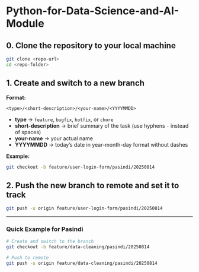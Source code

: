 # Python-for-Data-Science-and-AI-Module

## **0. Clone the repository to your local machine**

```bash
git clone <repo-url>
cd <repo-folder>
```

## **1. Create and switch to a new branch**

**Format:**

```
<type>/<short-description>/<your-name>/<YYYYMMDD>
```

* **type** → `feature`, `bugfix`, `hotfix`, or `chore`
* **short-description** → brief summary of the task (use hyphens `-` instead of spaces)
* **your-name** → your actual name
* **YYYYMMDD** → today’s date in year-month-day format without dashes

**Example:**

```bash
git checkout -b feature/user-login-form/pasindi/20250814
```

## **2. Push the new branch to remote and set it to track**

```bash
git push -u origin feature/user-login-form/pasindi/20250814
```

---

### **Quick Example for Pasindi**

```bash
# Create and switch to the branch
git checkout -b feature/data-cleaning/pasindi/20250814

# Push to remote
git push -u origin feature/data-cleaning/pasindi/20250814
```